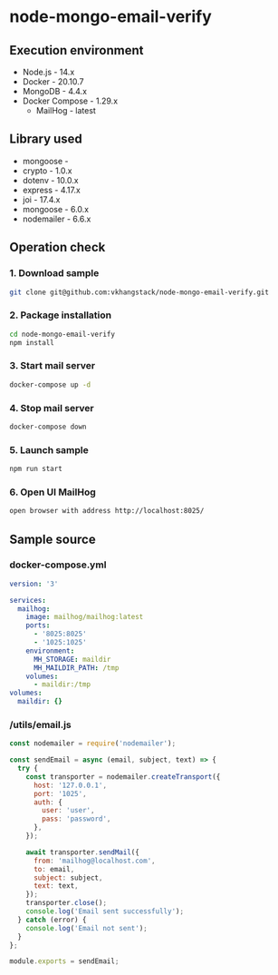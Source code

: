 # node-mongo-email-verify

## Execution environment

- Node.js - 14.x
- Docker - 20.10.7
- MongoDB - 4.4.x
- Docker Compose - 1.29.x
  - MailHog - latest

## Library used

- mongoose -
- crypto - 1.0.x
- dotenv - 10.0.x
- express - 4.17.x
- joi - 17.4.x
- mongoose - 6.0.x
- nodemailer - 6.6.x

## Operation check

### 1. Download sample

```bash
git clone git@github.com:vkhangstack/node-mongo-email-verify.git
```

### 2. Package installation

```bash
cd node-mongo-email-verify
npm install
```

### 3. Start mail server

```bash
docker-compose up -d
```

### 4. Stop mail server

```bash
docker-compose down
```

### 5. Launch sample

```bash
npm run start
```

### 6. Open UI MailHog

```bash
open browser with address http://localhost:8025/
```

## Sample source

### docker-compose.yml

```yml
version: '3'

services:
  mailhog:
    image: mailhog/mailhog:latest
    ports:
      - '8025:8025'
      - '1025:1025'
    environment:
      MH_STORAGE: maildir
      MH_MAILDIR_PATH: /tmp
    volumes:
      - maildir:/tmp
volumes:
  maildir: {}
```

### /utils/email.js

```js
const nodemailer = require('nodemailer');

const sendEmail = async (email, subject, text) => {
  try {
    const transporter = nodemailer.createTransport({
      host: '127.0.0.1',
      port: '1025',
      auth: {
        user: 'user',
        pass: 'password',
      },
    });

    await transporter.sendMail({
      from: 'mailhog@localhost.com',
      to: email,
      subject: subject,
      text: text,
    });
    transporter.close();
    console.log('Email sent successfully');
  } catch (error) {
    console.log('Email not sent');
  }
};

module.exports = sendEmail;
```
